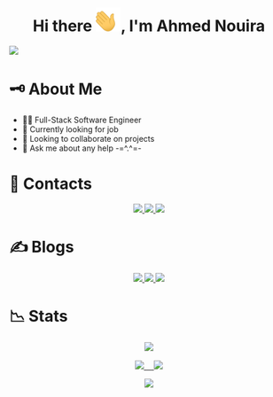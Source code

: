 <h1 align="center">Hi there <img width="45" src="waving_hand.gif" />, I'm Ahmed Nouira </h1>

![](https://komarev.com/ghpvc/?username=ahmnouira-st&style=plastic&label=PROFILE+VIEWS&color=blueviolet)

# 🗝️ About Me

- 🧑‍💻 Full-Stack Software Engineer
- 💼 Currently looking for job
- 👯 Looking to collaborate on projects
- 💬 Ask me about any help -=^.^=-

# 🤝 Contacts

<p align ="center">
  <a href ="https://twitter.com/AhmNouira">
  <img src="https://img.shields.io/badge/-Twitter-1DA1F2?style=for-the-badge&logo=Twitter&logoColor=white"/>
  </a>
  <a href ="https://www.linkedin.com/in/ahmnouira/">
  <img src="https://img.shields.io/badge/-LinkedIN-0A66C2?style=for-the-badge&logo=LinkedIn&logoColor=white"/>
  </a>
   <a href ="https://www.facebook.com/ahmed.nouira.7792/">
  <img src="https://img.shields.io/badge/-Facebook-1877F2?style=for-the-badge&logo=Facebook&logoColor=white"/>
  </a>
</p>

# ✍️ Blogs

<p align ="center">
  <a href="https://www.instructables.com/member/Ahmed+Nouira/">
  <img src="https://img.shields.io/badge/-instructables.com-333?style=for-the-badge&logo=instructables&logoColor=#faac18"/>
  </a>
  <a href="https://dev.to/ahmnouira">
  <img src="https://img.shields.io/badge/-DEV.to-000?style=for-the-badge&logo=dev.to&logoColor=white"/>
  </a>
   <a href="https://medium.com/@ahmnouira">
  <img src="https://img.shields.io/badge/-Medium-000?style=for-the-badge&logo=Medium&logoColor=white"/>
  </a>
</p>

# 📉 Stats

<p align="center" >
  <a href="https://github-readme-streak-stats.herokuapp.com?user=ahmnouira&theme=tokyonight_duo">
  <img src="https://github-readme-streak-stats.herokuapp.com?user=ahmnouira&theme=tokyonight_duo" />
</a>
</p>

<p align="center" >
<a href="https://github-readme-stats.vercel.app/api?username=ahmnouira&count_private=true&show_icons=true&theme=nightowl&include_all_commits=true&langs_count=10&border_radius=15&border_color=#212121">
    <img width="48%" src="https://github-readme-stats.vercel.app/api?username=ahmnouira&count_private=true&show_icons=true&theme=nightowl&include_all_commits=true&langs_count=10&border_radius=15&border_color=#212121" /> 
  </a>
<a href="https://github-readme-stats.vercel.app/api/top-langs/?username=ahmnouira&layout=compact&langs_count=8&hide=Mako&theme=nightowl&count_private=true&border_radius=15&border_color=#212121">
  <img width="48%" src="https://github-readme-stats.vercel.app/api/top-langs/?username=ahmnouira&layout=compact&langs_count=8&hide=Mako&theme=nightowl&count_private=true&border_radius=15&border_color=#212121" />
</a>
</p>

<p align="center" >
<a href="https://github.com/ahmnouira">
  <img  width="45%" src="https://github-readme-stats.vercel.app/api/wakatime?username=ahmnouira&v=2&langs_count=8&custom_title=My week stats&theme=nightowl&count_private=true&count_private=true&border_radius=15&border_color=#212121" />
  </a>
</p>
